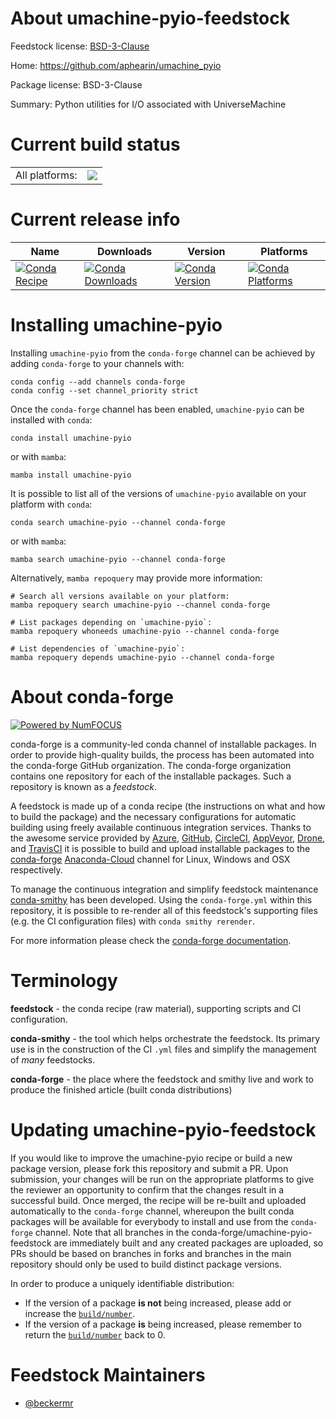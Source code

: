 About umachine-pyio-feedstock
=============================

Feedstock license: [BSD-3-Clause](https://github.com/conda-forge/umachine-pyio-feedstock/blob/main/LICENSE.txt)

Home: https://github.com/aphearin/umachine_pyio

Package license: BSD-3-Clause

Summary: Python utilities for I/O associated with UniverseMachine

Current build status
====================


<table><tr><td>All platforms:</td>
    <td>
      <a href="https://dev.azure.com/conda-forge/feedstock-builds/_build/latest?definitionId=20719&branchName=main">
        <img src="https://dev.azure.com/conda-forge/feedstock-builds/_apis/build/status/umachine-pyio-feedstock?branchName=main">
      </a>
    </td>
  </tr>
</table>

Current release info
====================

| Name | Downloads | Version | Platforms |
| --- | --- | --- | --- |
| [![Conda Recipe](https://img.shields.io/badge/recipe-umachine--pyio-green.svg)](https://anaconda.org/conda-forge/umachine-pyio) | [![Conda Downloads](https://img.shields.io/conda/dn/conda-forge/umachine-pyio.svg)](https://anaconda.org/conda-forge/umachine-pyio) | [![Conda Version](https://img.shields.io/conda/vn/conda-forge/umachine-pyio.svg)](https://anaconda.org/conda-forge/umachine-pyio) | [![Conda Platforms](https://img.shields.io/conda/pn/conda-forge/umachine-pyio.svg)](https://anaconda.org/conda-forge/umachine-pyio) |

Installing umachine-pyio
========================

Installing `umachine-pyio` from the `conda-forge` channel can be achieved by adding `conda-forge` to your channels with:

```
conda config --add channels conda-forge
conda config --set channel_priority strict
```

Once the `conda-forge` channel has been enabled, `umachine-pyio` can be installed with `conda`:

```
conda install umachine-pyio
```

or with `mamba`:

```
mamba install umachine-pyio
```

It is possible to list all of the versions of `umachine-pyio` available on your platform with `conda`:

```
conda search umachine-pyio --channel conda-forge
```

or with `mamba`:

```
mamba search umachine-pyio --channel conda-forge
```

Alternatively, `mamba repoquery` may provide more information:

```
# Search all versions available on your platform:
mamba repoquery search umachine-pyio --channel conda-forge

# List packages depending on `umachine-pyio`:
mamba repoquery whoneeds umachine-pyio --channel conda-forge

# List dependencies of `umachine-pyio`:
mamba repoquery depends umachine-pyio --channel conda-forge
```


About conda-forge
=================

[![Powered by
NumFOCUS](https://img.shields.io/badge/powered%20by-NumFOCUS-orange.svg?style=flat&colorA=E1523D&colorB=007D8A)](https://numfocus.org)

conda-forge is a community-led conda channel of installable packages.
In order to provide high-quality builds, the process has been automated into the
conda-forge GitHub organization. The conda-forge organization contains one repository
for each of the installable packages. Such a repository is known as a *feedstock*.

A feedstock is made up of a conda recipe (the instructions on what and how to build
the package) and the necessary configurations for automatic building using freely
available continuous integration services. Thanks to the awesome service provided by
[Azure](https://azure.microsoft.com/en-us/services/devops/), [GitHub](https://github.com/),
[CircleCI](https://circleci.com/), [AppVeyor](https://www.appveyor.com/),
[Drone](https://cloud.drone.io/welcome), and [TravisCI](https://travis-ci.com/)
it is possible to build and upload installable packages to the
[conda-forge](https://anaconda.org/conda-forge) [Anaconda-Cloud](https://anaconda.org/)
channel for Linux, Windows and OSX respectively.

To manage the continuous integration and simplify feedstock maintenance
[conda-smithy](https://github.com/conda-forge/conda-smithy) has been developed.
Using the ``conda-forge.yml`` within this repository, it is possible to re-render all of
this feedstock's supporting files (e.g. the CI configuration files) with ``conda smithy rerender``.

For more information please check the [conda-forge documentation](https://conda-forge.org/docs/).

Terminology
===========

**feedstock** - the conda recipe (raw material), supporting scripts and CI configuration.

**conda-smithy** - the tool which helps orchestrate the feedstock.
                   Its primary use is in the construction of the CI ``.yml`` files
                   and simplify the management of *many* feedstocks.

**conda-forge** - the place where the feedstock and smithy live and work to
                  produce the finished article (built conda distributions)


Updating umachine-pyio-feedstock
================================

If you would like to improve the umachine-pyio recipe or build a new
package version, please fork this repository and submit a PR. Upon submission,
your changes will be run on the appropriate platforms to give the reviewer an
opportunity to confirm that the changes result in a successful build. Once
merged, the recipe will be re-built and uploaded automatically to the
`conda-forge` channel, whereupon the built conda packages will be available for
everybody to install and use from the `conda-forge` channel.
Note that all branches in the conda-forge/umachine-pyio-feedstock are
immediately built and any created packages are uploaded, so PRs should be based
on branches in forks and branches in the main repository should only be used to
build distinct package versions.

In order to produce a uniquely identifiable distribution:
 * If the version of a package **is not** being increased, please add or increase
   the [``build/number``](https://docs.conda.io/projects/conda-build/en/latest/resources/define-metadata.html#build-number-and-string).
 * If the version of a package **is** being increased, please remember to return
   the [``build/number``](https://docs.conda.io/projects/conda-build/en/latest/resources/define-metadata.html#build-number-and-string)
   back to 0.

Feedstock Maintainers
=====================

* [@beckermr](https://github.com/beckermr/)

